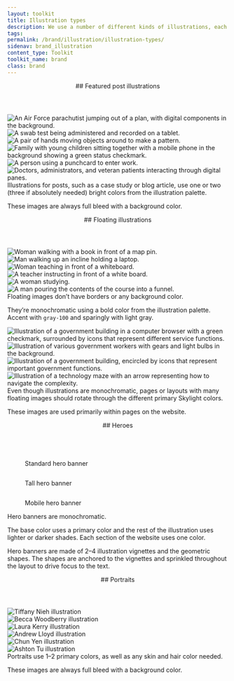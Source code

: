 ```yaml
---
layout: toolkit
title: Illustration types
description: We use a number of different kinds of illustrations, each with their own distinct rules. Learn about when to use each illustration style and tips for creating them.
tags:
permalink: /brand/illustration/illustration-types/
sidenav: brand_illustration
content_type: Toolkit
toolkit_name: brand
class: brand
---
```


<div class="brand__content-section grid">
  <header class="grid__heading" markdown="1">
## Featured post illustrations
  </header>
  <div class="grid__image section__container p-5">
    <div class="row gutters--sm">
      <div class="col-md-6">
        <img src="/img/projects/usaf_arms/arms.svg" alt="An Air Force parachutist jumping out of a plan, with digital components in the background.">
      </div>
      <div class="col-md-6 mt-3 mt-md-0">
        <img src="/img/projects/cdc_simplereport/cdc-simplereport.svg" alt="A swab test being administered and recorded on a tablet.">
      </div>
      <div class="col-md-6 mt-3">
        <img src="/img/projects/usaf_bespin_design_system/design-system.svg" alt="A pair of hands moving objects around to make a pattern.">
      </div>
      <div class="col-md-6 mt-3">
        <img src="/img/projects/ct_oec_care4kids_auto_notifier/care4kids-auto-notifier.svg" alt="Family with young children sitting together with a mobile phone in the background showing a green status checkmark.">
      </div>
      <div class="col-md-6 mt-3">
        <img src="/img/projects/uscis_everify_modernization/employment-eligibility-verification.svg" alt="A person using a punchcard to enter work.">
      </div>
      <div class="col-md-6 mt-3">
        <img src="/img/projects/va_diffusion_marketplace/diffusion-marketplace.svg" alt="Doctors, administrators, and veteran patients interacting through digital panes.">
      </div>
    </div>
  </div>
  <div class="grid__content" markdown="1">
Illustrations for posts, such as a case study or blog article, use one or two (three if absolutely needed) bright colors from the illustration palette.

These images are always full bleed with a background color.
</div>
</div>

<div class="brand__content-section grid">
  <header class="grid__heading" markdown="1">
## Floating illustrations
  </header>
  <div class="grid__image section__container p-5">
    <div class="row">
      <div class="col-md-4 mt-0">
        <img src="/img/ditap/personalized-guidance.svg" alt="Woman walking with a book in front of a map pin.">
      </div>
      <div class="col-md-4">
        <img src="/img/ditap/dynamic-learning.svg" alt="Man walking up an incline holding a laptop.">
      </div>
      <div class="col-md-4">
        <img src="/img/ditap/expert-instructor.svg" alt="Woman teaching in front of a whiteboard.">
      </div>
    </div>
    <div class="row mt-md-5">
      <div class="col-md-4">
        <img src="/img/ditap_executive/expert-instructors.svg" alt="A teacher instructing in front of a white board.">
      </div>
      <div class="col-md-4">
        <img src="/img/ditap_executive/focused-learning.svg" alt="A woman studying.">
      </div>
      <div class="col-md-4">
        <img src="/img/ditap_executive/distilled-content.svg" alt="A man pouring the contents of the course into a funnel.">
      </div>
    </div>
  </div>
  <div class="grid__content" markdown="1">
Floating images don’t have borders or any background color.

They’re monochromatic using a bold color from the illustration palette. Accent with `gray-100` and sparingly with light gray.
</div>
</div>

<div class="brand__content-section grid">
  <div class="grid__heading" markdown="1">
  </div>
  <div class="grid__image section__container p-5">
    <div class="row">
      <div class="col-md-6">
        <img class="px-2" src="/img/services-infographic.svg" alt="Illustration of a government building in a computer browser with a green checkmark, surrounded by icons that represent different service functions.">
      </div>
      <div class="col-md-6 mt-5 mt-md-0">
        <img class="px-4" src="/img/culture-infographic.svg" alt="Illustration of various government workers with gears and light bulbs in the background.">
      </div>
      <div class="col-md-6 mt-5">
        <img class="px-1" src="/img/about-infographic.svg" alt="Illustration of a government building, encircled by icons that represent important government functions.">
      </div>
      <div class="col-md-6 mt-5">
        <img class="px-4" src="/img/experience-infographic.svg" alt="Illustration of a technology maze with an arrow representing how to navigate the complexity.">
      </div>
    </div>
  </div>
  <div class="grid__content" markdown="1">
Even though illustrations are monochromatic, pages or layouts with many floating images should rotate through the different primary Skylight colors.

These images are used primarily within pages on the website.
</div>
</div>

<div class="brand__content-section grid">
  <header class="grid__heading" markdown="1">
## Heroes
  </header>
  <figure class="grid__image section__container p-4 p-md-5">
    <img class="" src="/img/brand/illustration/heroes/contact-us-hero.png" alt="">
    <p class="caption">Standard hero banner</p>
    <img class="mt-5" src="/img/brand/illustration/heroes/service-design-hero.png" alt="">
    <p class="caption">Tall hero banner</p>
    <img class="mt-5 w-50" src="/img/brand/illustration/heroes/talks-hero.png" alt="">
    <p class="caption">Mobile hero banner</p>
  </figure>
  <div class="grid__content" markdown="1">
Hero banners are monochromatic.

The base color uses a primary color and the rest of the illustration uses lighter or darker shades. Each section of the website uses one color.

Hero banners are made of 2–4 illustration vignettes and the geometric shapes. The shapes are anchored to the vignettes and sprinkled throughout the layout to drive focus to the text.
</div>
</div>

<div class="brand__content-section grid">
  <header class="grid__heading" markdown="1">
## Portraits
  </header>
  <div class="grid__image section__container p-5">
    <div class="row gutters--sm">
      <div class="col-md-6">
        <img src="/img/people/tiffany-nieh.png" alt="Tiffany Nieh illustration">
      </div>
      <div class="col-md-6 mt-3 mt-md-0">
        <img src="/img/people/becca-woodberry.png" alt="Becca Woodberry illustration">
      </div>
      <div class="col-md-6 mt-3">
        <img src="/img/people/laura-kerry.png" alt="Laura Kerry illustration">
      </div>
      <div class="col-md-6 mt-3">
        <img src="/img/people/andrew-lloyd.png" alt="Andrew Lloyd illustration">
      </div>
      <div class="col-md-6 mt-3">
        <img src="/img/people/chun-yen.png" alt="Chun Yen illustration">
      </div>
      <div class="col-md-6 mt-3">
        <img src="/img/people/ashton-tu.png" alt="Ashton Tu illustration">
      </div>
    </div>
  </div>
  <div class="grid__content" markdown="1">
Portraits use 1–2 primary colors, as well as any skin and hair color needed.

These images are always full bleed with a background color.
</div>
</div>
